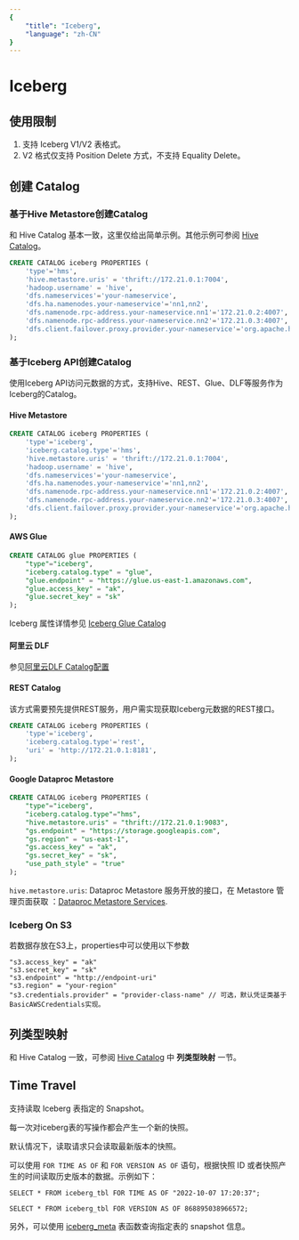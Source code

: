 ```yaml
---
{
    "title": "Iceberg",
    "language": "zh-CN"
}
---
```


<!-- 
Licensed to the Apache Software Foundation (ASF) under one
or more contributor license agreements.  See the NOTICE file
distributed with this work for additional information
regarding copyright ownership.  The ASF licenses this file
to you under the Apache License, Version 2.0 (the
"License"); you may not use this file except in compliance
with the License.  You may obtain a copy of the License at

  http://www.apache.org/licenses/LICENSE-2.0

Unless required by applicable law or agreed to in writing,
software distributed under the License is distributed on an
"AS IS" BASIS, WITHOUT WARRANTIES OR CONDITIONS OF ANY
KIND, either express or implied.  See the License for the
specific language governing permissions and limitations
under the License.
-->


# Iceberg

## 使用限制

1. 支持 Iceberg V1/V2 表格式。
2. V2 格式仅支持 Position Delete 方式，不支持 Equality Delete。

## 创建 Catalog

### 基于Hive Metastore创建Catalog

和 Hive Catalog 基本一致，这里仅给出简单示例。其他示例可参阅 [Hive Catalog](./hive.md)。

```sql
CREATE CATALOG iceberg PROPERTIES (
    'type'='hms',
    'hive.metastore.uris' = 'thrift://172.21.0.1:7004',
    'hadoop.username' = 'hive',
    'dfs.nameservices'='your-nameservice',
    'dfs.ha.namenodes.your-nameservice'='nn1,nn2',
    'dfs.namenode.rpc-address.your-nameservice.nn1'='172.21.0.2:4007',
    'dfs.namenode.rpc-address.your-nameservice.nn2'='172.21.0.3:4007',
    'dfs.client.failover.proxy.provider.your-nameservice'='org.apache.hadoop.hdfs.server.namenode.ha.ConfiguredFailoverProxyProvider'
);
```

### 基于Iceberg API创建Catalog

使用Iceberg API访问元数据的方式，支持Hive、REST、Glue、DLF等服务作为Iceberg的Catalog。

#### Hive Metastore

```sql
CREATE CATALOG iceberg PROPERTIES (
    'type'='iceberg',
    'iceberg.catalog.type'='hms',
    'hive.metastore.uris' = 'thrift://172.21.0.1:7004',
    'hadoop.username' = 'hive',
    'dfs.nameservices'='your-nameservice',
    'dfs.ha.namenodes.your-nameservice'='nn1,nn2',
    'dfs.namenode.rpc-address.your-nameservice.nn1'='172.21.0.2:4007',
    'dfs.namenode.rpc-address.your-nameservice.nn2'='172.21.0.3:4007',
    'dfs.client.failover.proxy.provider.your-nameservice'='org.apache.hadoop.hdfs.server.namenode.ha.ConfiguredFailoverProxyProvider'
);
```

#### AWS Glue

```sql
CREATE CATALOG glue PROPERTIES (
    "type"="iceberg",
    "iceberg.catalog.type" = "glue",
    "glue.endpoint" = "https://glue.us-east-1.amazonaws.com",
    "glue.access_key" = "ak",
    "glue.secret_key" = "sk"
);
```

Iceberg 属性详情参见 [Iceberg Glue Catalog](https://iceberg.apache.org/docs/latest/aws/#glue-catalog)

#### 阿里云 DLF

参见[阿里云DLF Catalog配置](dlf.md)

#### REST Catalog

该方式需要预先提供REST服务，用户需实现获取Iceberg元数据的REST接口。

```sql
CREATE CATALOG iceberg PROPERTIES (
    'type'='iceberg',
    'iceberg.catalog.type'='rest',
    'uri' = 'http://172.21.0.1:8181',
);
```

#### Google Dataproc Metastore

```sql
CREATE CATALOG iceberg PROPERTIES (
    "type"="iceberg",
    "iceberg.catalog.type"="hms",
    "hive.metastore.uris" = "thrift://172.21.0.1:9083",
    "gs.endpoint" = "https://storage.googleapis.com",
    "gs.region" = "us-east-1",
    "gs.access_key" = "ak",
    "gs.secret_key" = "sk",
    "use_path_style" = "true"
);
```

`hive.metastore.uris`: Dataproc Metastore 服务开放的接口，在 Metastore 管理页面获取 ：[Dataproc Metastore Services](https://console.cloud.google.com/dataproc/metastore).

### Iceberg On S3

若数据存放在S3上，properties中可以使用以下参数

```
"s3.access_key" = "ak"
"s3.secret_key" = "sk"
"s3.endpoint" = "http://endpoint-uri"
"s3.region" = "your-region"
"s3.credentials.provider" = "provider-class-name" // 可选，默认凭证类基于BasicAWSCredentials实现。
```

## 列类型映射

和 Hive Catalog 一致，可参阅 [Hive Catalog](./hive.md) 中 **列类型映射** 一节。

## Time Travel

支持读取 Iceberg 表指定的 Snapshot。

每一次对iceberg表的写操作都会产生一个新的快照。

默认情况下，读取请求只会读取最新版本的快照。

可以使用 `FOR TIME AS OF` 和 `FOR VERSION AS OF` 语句，根据快照 ID 或者快照产生的时间读取历史版本的数据。示例如下：

`SELECT * FROM iceberg_tbl FOR TIME AS OF "2022-10-07 17:20:37";`

`SELECT * FROM iceberg_tbl FOR VERSION AS OF 868895038966572;`

另外，可以使用 [iceberg_meta](../../sql-manual/sql-functions/table-functions/iceberg_meta.md) 表函数查询指定表的 snapshot 信息。

